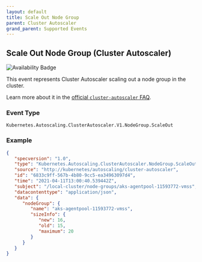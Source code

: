 ```yaml
---
layout: default
title: Scale Out Node Group
parent: Cluster Autoscaler
grand_parent: Supported Events
---
```


## Scale Out Node Group (Cluster Autoscaler)

![Availability Badge](https://img.shields.io/badge/Available%20Starting-v0.2.0-green.svg)

This event represents Cluster Autoscaler scaling out a node group in the cluster.

Learn more about it in the [official `cluster-autoscaler` FAQ](https://github.com/kubernetes/autoscaler/blob/master/cluster-autoscaler/FAQ.md#what-events-are-emitted-by-ca).

### Event Type

`Kubernetes.Autoscaling.ClusterAutoscaler.V1.NodeGroup.ScaleOut`

### Example

```json
{
   "specversion": "1.0",
   "type": "Kubernetes.Autoscaling.ClusterAutoscaler.NodeGroup.ScaleOut",
   "source": "http://kubernetes/autoscaling/cluster-autoscaler",
   "id": "6833c9ff-567b-4b80-9cc5-ea34963097d4",
   "time": "2021-04-11T13:00:40.539442Z",
   "subject": "/local-cluster/node-groups/aks-agentpool-11593772-vmss",
   "datacontenttype": "application/json",
   "data": {
      "nodeGroup": {
         "name": "aks-agentpool-11593772-vmss",
         "sizeInfo": {
            "new": 16,
            "old": 15,
            "maximum": 20
         }
      }
   }
}
```
